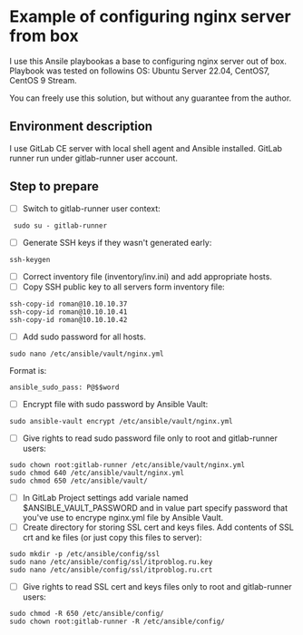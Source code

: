 # Example of configuring nginx server from box

I use this Ansile playbookas a base to configuring nginx server out of box. Playbook was tested on followins OS: Ubuntu Server 22.04, CentOS7, CentOS 9 Stream.

You can freely use this solution, but without any guarantee from the author.

## Environment description

I use GitLab CE server with local shell agent and Ansible installed. GitLab runner run under gitlab-runner user account.

## Step to prepare

- [ ] Switch to gitlab-runner user context:
```
 sudo su - gitlab-runner
```
- [ ] Generate SSH keys if they wasn't generated early:
```
ssh-keygen
```
- [ ] Correct inventory file (inventory/inv.ini) and add appropriate hosts.
- [ ] Copy SSH public key to all servers form inventory file:
```
ssh-copy-id roman@10.10.10.37
ssh-copy-id roman@10.10.10.41
ssh-copy-id roman@10.10.10.42
```
- [ ] Add sudo password for all hosts.
```
sudo nano /etc/ansible/vault/nginx.yml
```
Format is:
```
ansible_sudo_pass: P@$$word
```
- [ ] Encrypt file with sudo password by Ansible Vault:
```
sudo ansible-vault encrypt /etc/ansible/vault/nginx.yml
```
- [ ] Give rights to read sudo password file only to root and gitlab-runner users:
```
sudo chown root:gitlab-runner /etc/ansible/vault/nginx.yml
sudo chmod 640 /etc/ansible/vault/nginx.yml
sudo chmod 650 /etc/ansible/vault/
```

- [ ] In GitLab Project settings add variale named $ANSIBLE_VAULT_PASSWORD and in value part specify password that you've use to encrype nginx.yml file by Ansible Vault.
- [ ] Create directory for storing SSL cert and keys files. Add contents of SSL crt and ke files (or just copy this files to server):
```
sudo mkdir -p /etc/ansible/config/ssl
sudo nano /etc/ansible/config/ssl/itproblog.ru.key
sudo nano /etc/ansible/config/ssl/itproblog.ru.crt
```

- [ ] Give rights to read SSL cert and keys files only to root and gitlab-runner users:
```
sudo chmod -R 650 /etc/ansible/config/
sudo chown root:gitlab-runner -R /etc/ansible/config/
```